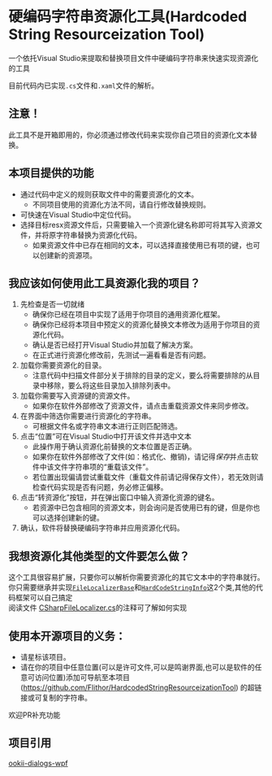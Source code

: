 # 硬编码字符串资源化工具(Hardcoded String Resourceization Tool)
一个依托Visual Studio来提取和替换项目文件中硬编码字符串来快速实现资源化的工具  

目前代码内已实现`.cs`文件和`.xaml`文件的解析。

## 注意！
此工具不是开箱即用的，你必须通过修改代码来实现你自己项目的资源化文本替换。

## 本项目提供的功能
* 通过代码中定义的规则获取文件中的需要资源化的文本。
  * 不同项目使用的资源化方法不同，请自行修改替换规则。
* 可快速在Visual Studio中定位代码。
* 选择目标resx资源文件后，只需要输入一个资源化键名称即可将其写入资源文件，并将原字符串替换为资源化代码。
  * 如果资源文件中已存在相同的文本，可以选择直接使用已有项的键，也可以创建新的资源项。

## 我应该如何使用此工具资源化我的项目？
1. 先检查是否一切就绪
    * 确保你已经在项目中实现了适用于你项目的通用资源化框架。
    * 确保你已经将本项目中预定义的资源化替换文本修改为适用于你项目的资源化代码。
    * 确认是否已经打开Visual Studio并加载了解决方案。
    * 在正式进行资源化修改前，先测试一遍看看是否有问题。
2. 加载你需要资源化的目录。
    * 注意代码中扫描文件部分关于排除的目录的定义，要么将需要排除的从目录中移除，要么将这些目录加入排除列表中。
3. 加载你需要写入资源键的资源文件。
    * 如果你在软件外部修改了资源文件，请点击重载资源文件来同步修改。
4. 在界面中筛选你需要进行资源化的字符串。
    * 可根据文件名或字符串文本进行正则匹配筛选。
5. 点击“位置”可在Visual Studio中打开该文件并选中文本
    * 此操作用于确认资源化前替换的文本位置是否正确。
    * 如果你在软件外部修改了文件(如：格式化、撤销)，请记得*保存*并点击软件中该文件字符串项的“重载该文件”。
    * 若位置出现偏请尝试重载文件（重载文件前请记得保存文件），若无效则请检查代码实现是否有问题，务必修正偏移。
6. 点击“转资源化”按钮，并在弹出窗口中输入资源化资源的键名。
    * 若资源中已包含相同的资源文本，则会询问是否使用已有的键，但是你也可以选择创建新的键。
7. 确认，软件将替换硬编码字符串并应用资源化代码。

## 我想资源化其他类型的文件要怎么做？
这个工具很容易扩展，只要你可以解析你需要资源化的其它文本中的字符串就行。  
你只需要继承并实现[`FileLocalizerBase`](https://github.com/Flithor/HardCodeStringLocalizer/blob/master/HardCodeStringLocalizer/FileProcesser/FileLocalizerBase.cs)和[`HardCodeStringInfo`](https://github.com/Flithor/HardCodeStringLocalizer/blob/master/HardCodeStringLocalizer/FileProcesser/HardCodeStringInfo.cs)这2个类,其他的代码框架可以自己搞定  
阅读文件
[CSharpFileLocalizer.cs](https://github.com/Flithor/HardCodeStringLocalizer/blob/master/HardCodeStringLocalizer/FileProcesser/LocalizeProcessers/CSharpFileLocalizer.cs)的注释可了解如何实现

## 使用本开源项目的义务：
* 请星标该项目。
* 请在你的项目中任意位置(可以是许可文件,可以是鸣谢界面,也可以是软件的任意可访问位置)添加可导航至本项目(https://github.com/Flithor/HardcodedStringResourceizationTool) 的超链接或可复制的字符串。

欢迎PR补充功能

## 项目引用
[ookii-dialogs-wpf](https://github.com/ookii-dialogs/ookii-dialogs-wpf)
